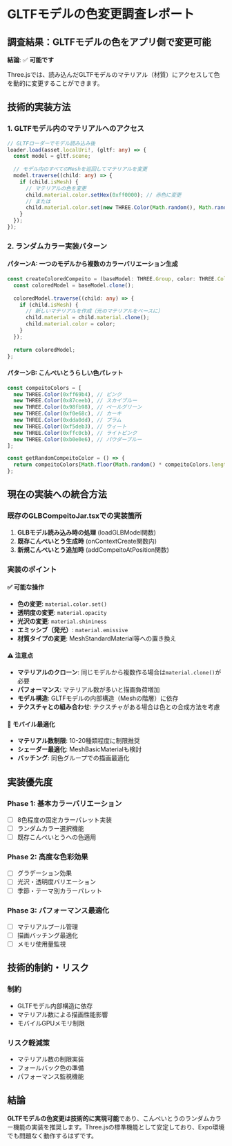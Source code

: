 # GLTFモデルの色変更調査レポート

## 調査結果：GLTFモデルの色をアプリ側で変更可能

**結論**: ✅ **可能です**

Three.jsでは、読み込んだGLTFモデルのマテリアル（材質）にアクセスして色を動的に変更することができます。

## 技術的実装方法

### 1. GLTFモデル内のマテリアルへのアクセス

```typescript
// GLTFローダーでモデル読み込み後
loader.load(asset.localUri!, (gltf: any) => {
  const model = gltf.scene;
  
  // モデル内のすべてのMeshを巡回してマテリアルを変更
  model.traverse((child: any) => {
    if (child.isMesh) {
      // マテリアルの色を変更
      child.material.color.setHex(0xff0000); // 赤色に変更
      // または
      child.material.color.set(new THREE.Color(Math.random(), Math.random(), Math.random()));
    }
  });
});
```

### 2. ランダムカラー実装パターン

#### パターンA: 一つのモデルから複数のカラーバリエーション生成
```typescript
const createColoredCompeito = (baseModel: THREE.Group, color: THREE.Color) => {
  const coloredModel = baseModel.clone();
  
  coloredModel.traverse((child: any) => {
    if (child.isMesh) {
      // 新しいマテリアルを作成（元のマテリアルをベースに）
      child.material = child.material.clone();
      child.material.color = color;
    }
  });
  
  return coloredModel;
};
```

#### パターンB: こんぺいとうらしい色パレット
```typescript
const compeitoColors = [
  new THREE.Color(0xff69b4), // ピンク
  new THREE.Color(0x87ceeb), // スカイブルー
  new THREE.Color(0x98fb98), // ペールグリーン
  new THREE.Color(0xf0e68c), // カーキ
  new THREE.Color(0xdda0dd), // プラム
  new THREE.Color(0xf5deb3), // ウィート
  new THREE.Color(0xffc0cb), // ライトピンク
  new THREE.Color(0xb0e0e6), // パウダーブルー
];

const getRandomCompeitoColor = () => {
  return compeitoColors[Math.floor(Math.random() * compeitoColors.length)];
};
```

## 現在の実装への統合方法

### 既存のGLBCompeitoJar.tsxでの実装箇所

1. **GLBモデル読み込み時の処理** (loadGLBModel関数)
2. **既存こんぺいとう生成時** (onContextCreate関数内)
3. **新規こんぺいとう追加時** (addCompeitoAtPosition関数)

### 実装のポイント

#### ✅ 可能な操作
- **色の変更**: `material.color.set()`
- **透明度の変更**: `material.opacity`
- **光沢の変更**: `material.shininess`
- **エミッシブ（発光）**: `material.emissive`
- **材質タイプの変更**: MeshStandardMaterial等への置き換え

#### ⚠️ 注意点
- **マテリアルのクローン**: 同じモデルから複数作る場合は`material.clone()`が必要
- **パフォーマンス**: マテリアル数が多いと描画負荷増加
- **モデル構造**: GLTFモデルの内部構造（Meshの階層）に依存
- **テクスチャとの組み合わせ**: テクスチャがある場合は色との合成方法を考慮

#### 📱 モバイル最適化
- **マテリアル数制限**: 10-20種類程度に制限推奨
- **シェーダー最適化**: MeshBasicMaterialも検討
- **バッチング**: 同色グループでの描画最適化

## 実装優先度

### Phase 1: 基本カラーバリエーション
- [ ] 8色程度の固定カラーパレット実装
- [ ] ランダムカラー選択機能
- [ ] 既存こんぺいとうへの色適用

### Phase 2: 高度な色彩効果
- [ ] グラデーション効果
- [ ] 光沢・透明度バリエーション
- [ ] 季節・テーマ別カラーパレット

### Phase 3: パフォーマンス最適化
- [ ] マテリアルプール管理
- [ ] 描画バッチング最適化
- [ ] メモリ使用量監視

## 技術的制約・リスク

### 制約
- GLTFモデル内部構造に依存
- マテリアル数による描画性能影響
- モバイルGPUメモリ制限

### リスク軽減策
- マテリアル数の制限実装
- フォールバック色の準備
- パフォーマンス監視機能

## 結論

**GLTFモデルの色変更は技術的に実現可能**であり、こんぺいとうのランダムカラー機能の実装を推奨します。Three.jsの標準機能として安定しており、Expo環境でも問題なく動作するはずです。